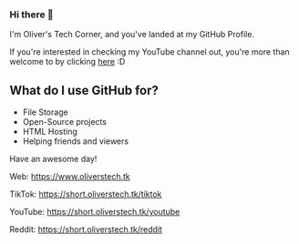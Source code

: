 ### Hi there 👋

I'm Oliver's Tech Corner, and you've landed at my GitHub Profile.

If you're interested in checking my YouTube channel out, you're more than welcome to by clicking [here](https://short.oliverstech.tk/youtube) :D

## What do I use GitHub for?
- File Storage
- Open-Source projects
- HTML Hosting
- Helping friends and viewers

Have an awesome day!

Web: https://www.oliverstech.tk

TikTok: https://short.oliverstech.tk/tiktok

YouTube: https://short.oliverstech.tk/youtube

Reddit: https://short.oliverstech.tk/reddit
